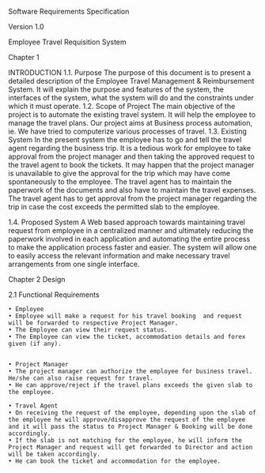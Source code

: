 Software Requirements Specification

Version 1.0


Employee Travel Requisition System


Chapter  1

INTRODUCTION
1.1. Purpose
The purpose of this document is to present a detailed description of the Employee Travel Management & Reimbursement System. It will explain the purpose and features of the system, the interfaces of the system, what the system will do and the constraints under which it must operate.
1.2. Scope of Project
The main objective of the project is to automate the existing travel system. It will help the employee to manage the travel plans. Our project aims at Business process automation, ie. We have tried to computerize various processes of travel.
1.3. Existing System
In the present system the employee has to go and tell the travel agent regarding the business trip. It is a tedious work for employee to take approval from the project manager and then taking the approved request to the travel agent to book the tickets. It may happen that the project manager is unavailable to give the approval for the trip which may have come spontaneously to the employee. The travel agent has to maintain the paperwork of the documents and also have to maintain the travel expenses. The travel agent has to get approval from the project manager regarding the trip in case the cost exceeds the permitted slab to the employee.

1.4. Proposed System
A Web based approach towards maintaining travel request from employee in a centralized manner and ultimately reducing the paperwork involved in each application and automating the entire process to make the application process faster and easier. The system will allow one to easily access the relevant information and make necessary travel arrangements from one single interface.




Chapter 2
Design



2.1 Functional Requirements

    • Employee
    • Employee will make a request for his travel booking  and request will be forwarded to respective Project Manager.
    • The Employee can view their request status.
    • The Employee can view the ticket, accommodation details and forex given (if any).


    • Project Manager
    • The project manager can authorize the employee for business travel. He/she can also raise request for travel.
    • He can approve/reject if the travel plans exceeds the given slab to the employee.

    • Travel Agent
    • On receiving the request of the employee, depending upon the slab of the employee he will approve/disapprove the request of the employee and it will pass the status to Project Manager & Booking will be done accordingly. 
    • If the slab is not matching for the employee, he will inform the Project Manager and request will get forwarded to Director and action will be taken accordingly.
    • He can book the ticket and accommodation for the employee.
